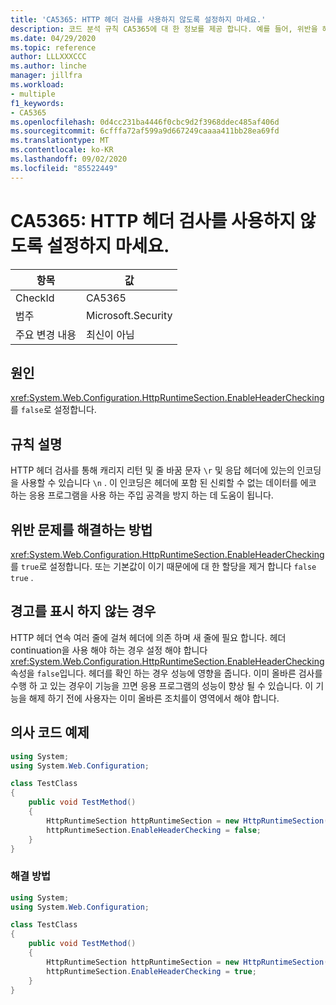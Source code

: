 ```yaml
---
title: 'CA5365: HTTP 헤더 검사를 사용하지 않도록 설정하지 마세요.'
description: 코드 분석 규칙 CA5365에 대 한 정보를 제공 합니다. 예를 들어, 위반을 해결 하는 방법, 위반 하는 경우를 포함 합니다.
ms.date: 04/29/2020
ms.topic: reference
author: LLLXXXCCC
ms.author: linche
manager: jillfra
ms.workload:
- multiple
f1_keywords:
- CA5365
ms.openlocfilehash: 0d4cc231ba4446f0cbc9d2f3968ddec485af406d
ms.sourcegitcommit: 6cfffa72af599a9d667249caaaa411bb28ea69fd
ms.translationtype: MT
ms.contentlocale: ko-KR
ms.lasthandoff: 09/02/2020
ms.locfileid: "85522449"
---
```

# <a name="ca5365-do-not-disable-http-header-checking"></a>CA5365: HTTP 헤더 검사를 사용하지 않도록 설정하지 마세요.

|항목|값|
|-|-|
|CheckId|CA5365|
|범주|Microsoft.Security|
|주요 변경 내용|최신이 아님|

## <a name="cause"></a>원인

<xref:System.Web.Configuration.HttpRuntimeSection.EnableHeaderChecking>를 `false`로 설정합니다.

## <a name="rule-description"></a>규칙 설명

HTTP 헤더 검사를 통해 캐리지 리턴 및 줄 바꿈 문자 `\r` 및 응답 헤더에 있는의 인코딩을 사용할 수 있습니다 `\n` . 이 인코딩은 헤더에 포함 된 신뢰할 수 없는 데이터를 에코 하는 응용 프로그램을 사용 하는 주입 공격을 방지 하는 데 도움이 됩니다.

## <a name="how-to-fix-violations"></a>위반 문제를 해결하는 방법

<xref:System.Web.Configuration.HttpRuntimeSection.EnableHeaderChecking>를 `true`로 설정합니다. 또는 기본값이 이기 때문에에 대 한 할당을 제거 합니다 `false` `true` .

## <a name="when-to-suppress-warnings"></a>경고를 표시 하지 않는 경우

HTTP 헤더 연속 여러 줄에 걸쳐 헤더에 의존 하며 새 줄에 필요 합니다. 헤더 continuation을 사용 해야 하는 경우 설정 해야 합니다 <xref:System.Web.Configuration.HttpRuntimeSection.EnableHeaderChecking> 속성을 `false`입니다. 헤더를 확인 하는 경우 성능에 영향을 줍니다. 이미 올바른 검사를 수행 하 고 있는 경우이 기능을 끄면 응용 프로그램의 성능이 향상 될 수 있습니다. 이 기능을 해제 하기 전에 사용자는 이미 올바른 조치를이 영역에서 해야 합니다.

## <a name="pseudo-code-examples"></a>의사 코드 예제

```csharp
using System;
using System.Web.Configuration;

class TestClass
{
    public void TestMethod()
    {
        HttpRuntimeSection httpRuntimeSection = new HttpRuntimeSection();
        httpRuntimeSection.EnableHeaderChecking = false;
    }
}
```

### <a name="solution"></a>해결 방법

```csharp
using System;
using System.Web.Configuration;

class TestClass
{
    public void TestMethod()
    {
        HttpRuntimeSection httpRuntimeSection = new HttpRuntimeSection();
        httpRuntimeSection.EnableHeaderChecking = true;
    }
}
```
